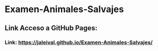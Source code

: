 # Examen-Animales-Salvajes
## Link Acceso a GitHub Pages:
### Link: https://jaleival.github.io/Examen-Animales-Salvajes/